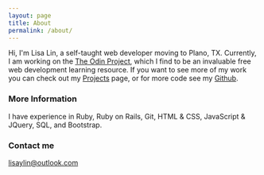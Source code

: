 ```yaml
---
layout: page
title: About
permalink: /about/
---
```


Hi, I'm Lisa Lin, a self-taught web developer moving to Plano, TX. Currently, I am working on the [The Odin Project](http://theodinproject.com), which I find to be an invaluable free web development learning resource. If you want to see more of my work you can check out my [Projects](http://lisa-lin.github.io/projects/) page, or for more code see my [Github](https://github.com/lisa-lin).

### More Information

I have experience in Ruby, Ruby on Rails, Git, HTML & CSS, JavaScript & JQuery, SQL, and Bootstrap.

### Contact me

[lisaylin@outlook.com](mailto:lisaylin@outlook.com)
